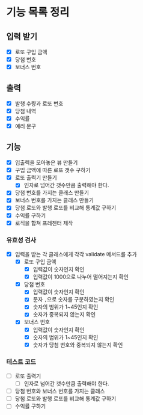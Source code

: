 # 기능 목록 정리

## 입력 받기

- [x] 로또 구입 금액
- [x] 당첨 번호
- [x] 보너스 번호

## 출력

- [x] 발행 수량과 로또 번호
- [x] 당첨 내역
- [x] 수익률
- [x] 예러 문구

## 기능

- [x] 입출력을 모아놓은 뷰 만들기
- [x] 구입 금액에 따른 로또 갯수 구하기
- [x] 로또 출력기 만들기
  - [x] 인자로 넘어간 갯수만큼 출력해야 한다.
- [x] 당첨 번호를 가지는 클래스 만들기
- [x] 보너스 번호를 가지는 클래스 만들기
- [x] 당첨 로또와 발행 로또를 비교해 통계값 구하기
- [x] 수익률 구하기
- [x] 로직을 합쳐 프레젠터 제작

### 유효성 검사

- [x] 입력을 받는 각 클래스에게 각각 validate 메서드를 추가
  - [x] 로또 구입 금액
    - [x] 입력값이 숫자인지 확인
    - [x] 입력값이 1000으로 나누어 떨어지는지 확인
  - [x] 당첨 번호
    - [x] 입력값이 숫자인지 확인
    - [x] 문자 `,`으로 숫자를 구분하였는지 확인
    - [x] 숫자의 범위가 1~45인지 확인
    - [x] 숫자가 중복되지 않는지 확인
  - [x] 보너스 번호
    - [x] 입력값이 숫자인지 확인
    - [x] 숫자의 범위가 1~45인지 확인
    - [x] 숫자가 당첨 번호와 중복되지 않는지 확인

### 테스트 코드

- [ ] 로또 출력기
  - [ ] 인자로 넘어간 갯수만큼 출력해야 한다.
- [ ] 당첨 번호와 보너스 번호를 가지는 클래스
- [ ] 당첨 로또와 발행 로또를 비교해 통계값 구하기
- [ ] 수익률 구하기
